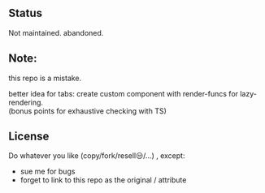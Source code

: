 ## Status
Not maintained. abandoned.

## Note:
this repo is a mistake.

better idea for tabs: create custom component with render-funcs for lazy-rendering. \
(bonus points for exhaustive checking with TS)

## License
Do whatever you like (copy/fork/resell😒/...) , except:
 - sue me for bugs
 - forget to link to this repo as the original / attribute

